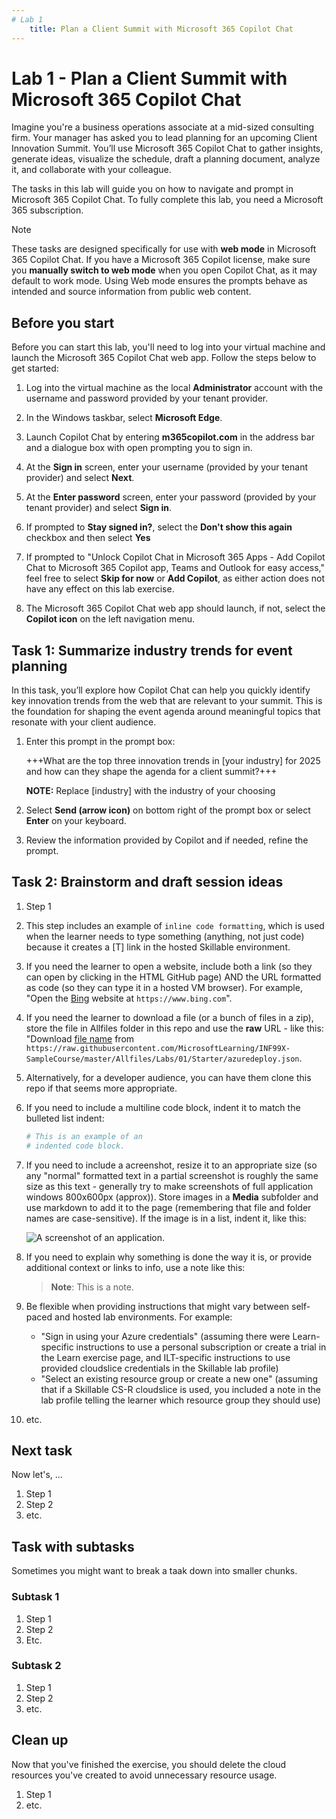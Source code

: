 ```yaml
---
# Lab 1
    title: Plan a Client Summit with Microsoft 365 Copilot Chat
---
```

# Lab 1 - Plan a Client Summit with Microsoft 365 Copilot Chat

Imagine you're a business operations associate at a mid-sized consulting firm. Your manager has asked you to lead planning for an upcoming Client Innovation Summit. You’ll use Microsoft 365 Copilot Chat to gather insights, generate ideas, visualize the schedule, draft a planning document, analyze it, and collaborate with your colleague. 

The tasks in this lab will guide you on how to navigate and prompt in Microsoft 365 Copilot Chat. To fully complete this lab, you need a Microsoft 365 subscription.

> [!NOTE]
> These tasks are designed specifically for use with **web mode** in Microsoft 365 Copilot Chat. If you have a Microsoft 365 Copilot license, make sure you **manually switch to web mode** when you open Copilot Chat, as it may default to work mode. Using Web mode ensures the prompts behave as intended and source information from public web content.

## Before you start

Before you can start this lab, you'll need to log into your virtual machine and launch the Microsoft 365 Copilot Chat web app. Follow the steps below to get started: 

1. Log into the virtual machine as the local **Administrator** account with the username and password provided by your tenant provider.
   
1. In the Windows taskbar, select **Microsoft Edge**.
   
1. Launch Copilot Chat by entering **m365copilot.com** in the address bar and a dialogue box with open prompting you to sign in.
   
1. At the **Sign in** screen, enter your username (provided by your tenant provider) and select **Next**.
   
1. At the **Enter password** screen, enter your password (provided by your tenant provider) and select **Sign in**.
   
1. If prompted to **Stay signed in?**, select the **Don't show this again** checkbox and then select **Yes**
   
1. If prompted to "Unlock Copilot Chat in Microsoft 365 Apps - Add Copilot Chat to Microsoft 365 Copilot app, Teams and Outlook for easy access," feel free to select **Skip for now** or **Add Copilot**, as either action does not have any effect on this lab exercise.
   
1. The Microsoft 365 Copilot Chat web app should launch, if not, select the **Copilot icon** on the left navigation menu. 

## Task 1: Summarize industry trends for event planning

In this task, you’ll explore how Copilot Chat can help you quickly identify key innovation trends from the web that are relevant to your summit. This is the foundation for shaping the event agenda around meaningful topics that resonate with your client audience.

1. Enter this prompt in the prompt box:

   +++What are the top three innovation trends in [your industry] for 2025 and how can they shape the agenda for a client summit?+++
   
   **NOTE:** Replace [industry] with the industry of your choosing

1. Select **Send (arrow icon)** on bottom right of the prompt box or select **Enter** on your keyboard. 

1. Review the information provided by Copilot and if needed, refine the prompt.

## Task 2: Brainstorm and draft session ideas 


1. Step 1
1. This step includes an example of `inline code formatting`, which is used when the learner needs to type something (anything, not just code) because it creates a [T] link in the hosted Skillable environment.
1. If you need the learner to open a website, include both a link (so they can open by clicking in the HTML GitHub page) AND the URL formatted as code (so they can type it in a hosted VM browser). For example, "Open the [Bing](https://www.bing.com) website at `https://www.bing.com`".
1. If you need the learner to download a file (or a bunch of files in a zip), store the file in Allfiles folder in this repo and use the **raw** URL - like this: "Download [file name](https://raw.githubusercontent.com/MicrosoftLearning/INF99X-SampleCourse/master/Allfiles/Labs/01/Starter/azuredeploy.json) from `https://raw.githubusercontent.com/MicrosoftLearning/INF99X-SampleCourse/master/Allfiles/Labs/01/Starter/azuredeploy.json`.
1. Alternatively, for a developer audience, you can have them clone this repo if that seems more appropriate.
1. If you need to include a multiline code block, indent it to match the bulleted list indent:

    ```python
    # This is an example of an
    # indented code block.
    ```

1. If you need to include a acreenshot, resize it to an appropriate size (so any "normal" formatted text in a partial screenshot is roughly the same size as this text - generally try to make screenshots of full application windows 800x600px (approx)). Store images in a **Media** subfolder and use markdown to add it to the page (remembering that file and folder names are case-sensitive). If the image is in a list, indent it, like this:

    ![A screenshot of an application.](./Media/edge-copilot.png) 

1. If you need to explain why something is done the way it is, or provide additional context or links to info, use a note like this:

    > **Note**: This is a note.

1. Be flexible when providing instructions that might vary between self-paced and hosted lab environments. For example:
    - "Sign in using your Azure credentials" (assuming there were Learn-specific instructions to use a personal subscription or create a trial in the Learn exercise page, and ILT-specific instructions to use provided cloudslice credentials in the Skillable lab profile)
    - "Select an existing resource group or create a new one" (assuming that if a Skillable CS-R cloudslice is used, you included a note in the lab profile telling the learner which resource group they should use)
    <!-- The key point is that this markdown file should be environment-agnostic - you need to provide explicit details of things that can vary OUTSIDE of this file (in the Learn exercise page or the Skillable lab profile instructions) -->
1. etc.

## Next task

Now let's, ...

1. Step 1
1. Step 2
1. etc.

## Task with subtasks

Sometimes you might want to break a taak down into smaller chunks.

### Subtask 1

1. Step 1
1. Step 2
1. Etc.

### Subtask 2

1. Step 1
1. Step 2
1. etc.

## Clean up

<!-- Good practice - especially as self-paced learners will be using their own subscriptions -->
<!-- Delete this section if it is not needed -->

Now that you've finished the exercise, you should delete the cloud resources you've created to avoid unnecessary resource usage.

1. Step 1
2. etc.
